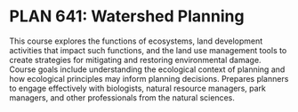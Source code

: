 # PLAN 641: Watershed Planning

This course explores the functions of ecosystems, land development activities that impact such functions, and the land use management tools to create strategies for mitigating and restoring environmental damage. Course goals include understanding the ecological context of planning and how ecological principles may inform planning decisions. Prepares planners to engage effectively with biologists, natural resource managers, park managers, and other professionals from the natural sciences.